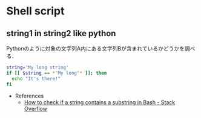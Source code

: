 # Shell script

## string1 in string2 like python

Pythonのように対象の文字列A内にある文字列Bが含まれているかどうかを調べる．

```bash
string='My long string'
if [[ $string == *"My long"* ]]; then
  echo "It's there!"
fi
```

* References
  * [How to check if a string contains a substring in Bash - Stack Overflow](https://stackoverflow.com/questions/229551/how-to-check-if-a-string-contains-a-substring-in-bash)
